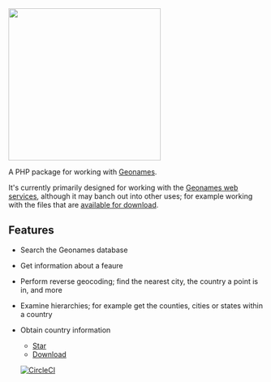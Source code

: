 <img src="/geonames-php/_media/logo.svg" width="300">

A PHP package for working with [Geonames](http://www.geonames.org/).

It's currently primarily designed for working with the [Geonames web services](http://www.geonames.org/export/ws-overview.html), although it may banch out into other uses; for example working with the files that are [available for download](http://www.geonames.org/export/).

## Features

* Search the Geonames database
* Get information about a feaure
* Perform reverse geocoding; find the nearest city, the country a point is in, and more
* Examine hierarchies; for example get the counties, cities or states within a country
* Obtain country information
  
  
  <ul class="buttons">    
      <li><a class="github-button" href="https://github.com/lukaswhite/geonames-php" data-icon="octicon-star" data-size="large" data-show-count="true" aria-label="Star lukaswhite/geonames-php on GitHub">Star</a></li>
      <li><a class="github-button" href="https://github.com/lukaswhite/geonames-php/archive/master.zip" data-icon="octicon-cloud-download" data-size="large" aria-label="Download lukaswhite/geonames-php on GitHub">Download</a></li>
  </ul>
  
  <a class="circleci">[![CircleCI](https://circleci.com/gh/lukaswhite/geonames-php.svg?style=svg)](https://circleci.com/gh/lukaswhite/geonames-php)</a>